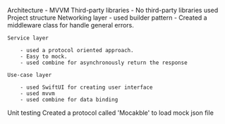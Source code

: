 Architecture
    - MVVM
Third-party libraries
    - No third-party libraries used
Project structure
    Networking layer 
        - used builder pattern
        - Created a middleware class for handle general errors.

    Service layer

        - used a protocol oriented approach.
        - Easy to mock.
        - used combine for asynchronously return the response

    Use-case layer
	
        - used SwiftUI for creating user interface
        - used mvvm
        - used combine for data binding

Unit testing
	Created a protocol called 'Mocakble'  to load mock json file

